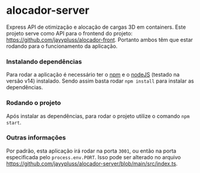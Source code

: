 # alocador-server
Express API de otimização e alocação de cargas 3D em containers. 
Este projeto serve como API para o frontend do projeto: https://github.com/jayypluss/alocador-front.
Portanto ambos têm que estar rodando para o funcionamento da aplicação.

### Instalando dependências
Para rodar a aplicação é necessário ter o [npm](https://www.npmjs.com/) e o [nodeJS](https://nodejs.org/en/) (testado na versão v14) instalado.
Sendo assim basta rodar
`npm install`
para instalar as dependências.


### Rodando o projeto

Após instalar as dependências, para rodar o projeto utilize o comando
`npm start`.

### Outras informações

Por padrão, esta aplicação irá rodar na porta `3001`, ou então na porta especificada pelo `process.env.PORT`. Isso pode ser alterado no arquivo https://github.com/jayypluss/alocador-server/blob/main/src/index.ts.
